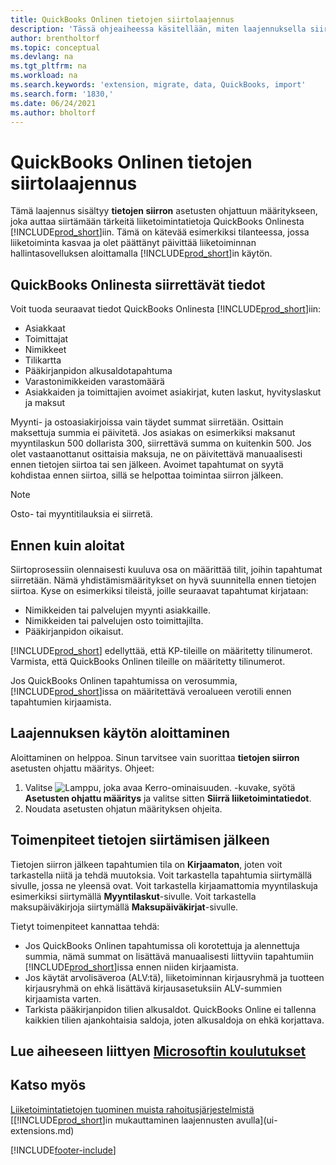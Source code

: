```yaml
---
title: QuickBooks Onlinen tietojen siirtolaajennus
description: 'Tässä ohjeaiheessa käsitellään, miten laajennuksella siirretään asiakkaita, toimittajia, nimikkeitä ja tilejä QuickBooks Onlinesta Business Centraliin.'
author: brentholtorf
ms.topic: conceptual
ms.devlang: na
ms.tgt_pltfrm: na
ms.workload: na
ms.search.keywords: 'extension, migrate, data, QuickBooks, import'
ms.search.form: '1830,'
ms.date: 06/24/2021
ms.author: bholtorf
---
```


# <a name="the-quickbooks-online-data-migration-extension" />QuickBooks Onlinen tietojen siirtolaajennus

Tämä laajennus sisältyy **tietojen siirron** asetusten ohjattuun määritykseen, joka auttaa siirtämään tärkeitä liiketoimintatietoja QuickBooks Onlinesta [!INCLUDE[prod_short](includes/prod_short.md)]iin. Tämä on kätevää esimerkiksi tilanteessa, jossa liiketoiminta kasvaa ja olet päättänyt päivittää liiketoiminnan hallintasovelluksen aloittamalla [!INCLUDE[prod_short](includes/prod_short.md)]in käytön.

## <a name="what-data-can-i-import-from-quickbooks-online" />QuickBooks Onlinesta siirrettävät tiedot

Voit tuoda seuraavat tiedot QuickBooks Onlinesta [!INCLUDE[prod_short](includes/prod_short.md)]iin:  

* Asiakkaat
* Toimittajat
* Nimikkeet
* Tilikartta
* Pääkirjanpidon alkusaldotapahtuma
* Varastonimikkeiden varastomäärä
* Asiakkaiden ja toimittajien avoimet asiakirjat, kuten laskut, hyvityslaskut ja maksut

Myynti- ja ostoasiakirjoissa vain täydet summat siirretään. Osittain maksettuja summia ei päivitetä. Jos asiakas on esimerkiksi maksanut myyntilaskun 500 dollarista 300, siirrettävä summa on kuitenkin 500. Jos olet vastaanottanut osittaisia maksuja, ne on päivitettävä manuaalisesti ennen tietojen siirtoa tai sen jälkeen. Avoimet tapahtumat on syytä kohdistaa ennen siirtoa, sillä se helpottaa toimintaa siirron jälkeen.

> [!NOTE]  
> Osto- tai myyntitilauksia ei siirretä.

## <a name="before-you-start" />Ennen kuin aloitat

Siirtoprosessiin olennaisesti kuuluva osa on määrittää tilit, joihin tapahtumat siirretään. Nämä yhdistämismääritykset on hyvä suunnitella ennen tietojen siirtoa. Kyse on esimerkiksi tileistä, joille seuraavat tapahtumat kirjataan:  

* Nimikkeiden tai palvelujen myynti asiakkaille.
* Nimikkeiden tai palvelujen osto toimittajilta.  
* Pääkirjanpidon oikaisut.  

[!INCLUDE[prod_short](includes/prod_short.md)] edellyttää, että KP-tileille on määritetty tilinumerot. Varmista, että QuickBooks Onlinen tileille on määritetty tilinumerot.

Jos QuickBooks Onlinen tapahtumissa on verosummia, [!INCLUDE[prod_short](includes/prod_short.md)]issa on määritettävä veroalueen verotili ennen tapahtumien kirjaamista.

## <a name="how-do-i-start-using-the-extension" />Laajennuksen käytön aloittaminen

Aloittaminen on helppoa. Sinun tarvitsee vain suorittaa **tietojen siirron** asetusten ohjattu määritys. Ohjeet:

1. Valitse ![Lamppu, joka avaa Kerro-ominaisuuden.](media/ui-search/search_small.png "Kerro, mitä haluat tehdä") -kuvake, syötä **Asetusten ohjattu määritys** ja valitse sitten **Siirrä liiketoimintatiedot**.
2. Noudata asetusten ohjatun määrityksen ohjeita.

## <a name="what-do-i-do-after-i-migrate-data" />Toimenpiteet tietojen siirtämisen jälkeen

Tietojen siirron jälkeen tapahtumien tila on **Kirjaamaton**, joten voit tarkastella niitä ja tehdä muutoksia. Voit tarkastella tapahtumia siirtymällä sivulle, jossa ne yleensä ovat. Voit tarkastella kirjaamattomia myyntilaskuja esimerkiksi siirtymällä **Myyntilaskut**-sivulle. Voit tarkastella maksupäiväkirjoja siirtymällä **Maksupäiväkirjat**-sivulle.  

Tietyt toimenpiteet kannattaa tehdä:

* Jos QuickBooks Onlinen tapahtumissa oli korotettuja ja alennettuja summia, nämä summat on lisättävä manuaalisesti liittyviin tapahtumiin [!INCLUDE[prod_short](includes/prod_short.md)]issa ennen niiden kirjaamista.
* Jos käytät arvolisäveroa (ALV:tä), liiketoiminnan kirjausryhmä ja tuotteen kirjausryhmä on ehkä lisättävä kirjausasetuksiin ALV-summien kirjaamista varten.
* Tarkista pääkirjanpidon tilien alkusaldot. QuickBooks Online ei tallenna kaikkien tilien ajankohtaisia saldoja, joten alkusaldoja on ehkä korjattava.

## <a name="see-related-microsoft-trainingtrainingmodulesmigrate-data-dynamics-365-business-central" />Lue aiheeseen liittyen [Microsoftin koulutukset](/training/modules/migrate-data-dynamics-365-business-central/)

## <a name="see-also" />Katso myös

[Liiketoimintatietojen tuominen muista rahoitusjärjestelmistä](across-import-data-configuration-packages.md)  
[[!INCLUDE[prod_short](includes/prod_short.md)]in mukauttaminen laajennusten avulla](ui-extensions.md)  

[!INCLUDE[footer-include](includes/footer-banner.md)]
